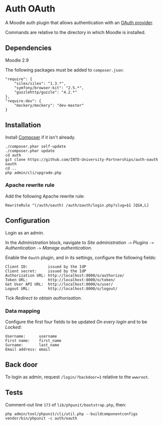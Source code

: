 # Auth OAuth

A Moodle auth plugin that allows authentication with an [OAuth provider](https://github.com/INTO-University-Partnerships/django-into-oauth).

Commands are relative to the directory in which Moodle is installed.

## Dependencies

Moodle 2.9

The following packages must be added to `composer.json`:

    "require": {
        "silex/silex": "1.3.*",
        "symfony/browser-kit": "2.5.*",
        "guzzlehttp/guzzle": "4.2.*"
    },
    "require-dev": {
        "mockery/mockery": "dev-master"
    }

## Installation

Install [Composer](https://getcomposer.org/download/) if it isn't already.

    ./composer.phar self-update
    ./composer.phar update
    cd auth
    git clone https://github.com/INTO-University-Partnerships/auth-oauth oauth
    cd ..
    php admin/cli/upgrade.php

### Apache rewrite rule

Add the following Apache rewrite rule:

    RewriteRule ^(/auth/oauth) /auth/oauth/login.php?slug=$1 [QSA,L]

## Configuration

Login as an admin.

In the *Administration* block, navigate to *Site administration* `->` *Plugins* `->` *Authentication* `->` *Manage authentication*.

Enable the `Oauth` plugin, and in its settings, configure the following fields:

    Client ID:         issued by the IdP
    Client secret:     issued by the IdP
    Authorization URL: http://localhost:8000/o/authorize/
    Token URL:         http://localhost:8000/o/token/
    Get User API URL:  http://localhost:8000/o/user/
    Logout URL:        http://localhost:8000/o/logout/

Tick *Redirect to obtain authorisation*.

### Data mapping

Configure the first four fields to be updated *On every login* and to be *Locked*:

    Username:      username
    First name:    first_name
    Surname:       last_name
    Email address: email

## Back door

To login as admin, request `/login/?backdoor=1` relative to the `wwwroot`.

## Tests

Comment-out line `173` of `lib/phpunit/bootstrap.php`, then:

    php admin/tool/phpunit/cli/util.php --buildcomponentconfigs
    vendor/bin/phpunit -c auth/oauth

